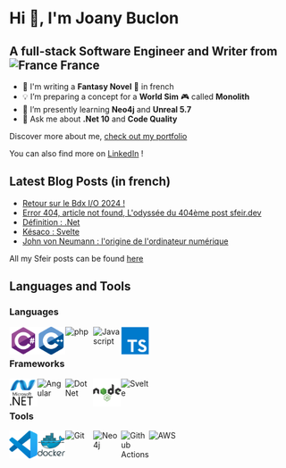 # Hi 👋, I'm Joany Buclon

<h2>A full-stack Software Engineer and Writer from <img alt="France" width="17px" src="https://camo.githubusercontent.com/810c0059ec880d3bf22c12f8ecd24d39ae1c9ee5d294cd397e6f414738d9cdd8/68747470733a2f2f63646e2d69636f6e732d706e672e666c617469636f6e2e636f6d2f3531322f3139372f3139373536302e706e67" /> <b>France</b></h2>

- 📖 I'm writing a **Fantasy Novel** 🧙 in french
- 💡 I’m preparing a concept for a **World Sim** :video_game: called **Monolith**
- 🌱 I’m presently learning **Neo4j** and **Unreal 5.7**
- 💬 Ask me about **.Net 10** and **Code Quality**

Discover more about me, [check out my portfolio](https://joanybuclon.com/)

You can also find more on [LinkedIn](https://www.linkedin.com/in/joany-buclon/) !

## Latest Blog Posts (in french)

<!-- BLOG-POST-LIST:START -->
- [Retour sur le Bdx I/O 2024 !](https://www.sfeir.dev/retour-sur-le-bdx-i-o-2024/)
- [Error 404, article not found, L&#39;odyssée du 404ème post sfeir.dev](https://www.sfeir.dev/tendances/404/)
- [Définition : .Net](https://www.sfeir.dev/back/kesako-dot-net/)
- [Késaco : Svelte](https://www.sfeir.dev/front/kesaco-svelte/)
- [John von Neumann : l&#39;origine de l&#39;ordinateur numérique](https://www.sfeir.dev/success-story/von-neumann/)
<!-- BLOG-POST-LIST:END -->

All my Sfeir posts can be found [here](https://www.sfeir.dev/author/joany/)

## Languages and Tools

### Languages

  <img align="left" alt="C Sharp" width="50px" src="https://raw.githubusercontent.com/devicons/devicon/master/icons/csharp/csharp-original.svg" />
  <img align="left" alt="C Plus Plus" width="50px" src="https://raw.githubusercontent.com/devicons/devicon/master/icons/cplusplus/cplusplus-original.svg" />
  <img align="left" alt="php" width="50px" src="https://cdn-icons-png.flaticon.com/512/5968/5968332.png" />
  <img align="left" alt="Javascript" width="50px" src="https://upload.wikimedia.org/wikipedia/commons/6/6a/JavaScript-logo.png" />
  <img align="left" alt="Typescript" width="50px" src="https://raw.githubusercontent.com/devicons/devicon/master/icons/typescript/typescript-original.svg" />
  <br /><br />

### Frameworks

  <img align="left" alt="Dot Net" width="50px" src="https://raw.githubusercontent.com/devicons/devicon/master/icons/dot-net/dot-net-original-wordmark.svg" />
  <img align="left" alt="Angular" width="50px" src="https://angular.io/assets/images/logos/angular/angular.svg" />
  <img align="left" alt="Dot Net" width="50px" src="https://cdn2.unrealengine.com/ue-logo-stacked-unreal-engine-w-677x545-fac11de0943f.png" />
  <img align="left" alt="Node.js" width="50px" src="https://raw.githubusercontent.com/devicons/devicon/master/icons/nodejs/nodejs-original-wordmark.svg" />
  <img align="left" alt="Svelte" width="50px" src="https://upload.wikimedia.org/wikipedia/commons/1/1b/Svelte_Logo.svg" />
  <br /><br />

### Tools

  <img align="left" alt="Visual Studio Code" width="50px" src="https://raw.githubusercontent.com/github/explore/80688e429a7d4ef2fca1e82350fe8e3517d3494d/topics/visual-studio-code/visual-studio-code.png" />
  <img align="left" alt="Docker" width="50px" src="https://raw.githubusercontent.com/devicons/devicon/master/icons/docker/docker-original-wordmark.svg" />
  <img align="left" alt="Git" width="50px" src="https://www.vectorlogo.zone/logos/git-scm/git-scm-icon.svg" />
  <img align="left" alt="Neo4j" width="50px" src="https://res.cloudinary.com/crunchbase-production/image/upload/hva1nqwzqbhjm4g75ccc" />
  <img align="left" alt="Github Actions" width="50px" src="https://avatars.githubusercontent.com/u/44036562?s=280&v=4" />
  <img align="left" alt="AWS" width="50px" src="https://w7.pngwing.com/pngs/862/624/png-transparent-aws-vector-brand-logos-icon.png" />
  <br /><br /><br /><br />
